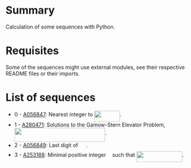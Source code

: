 # Summary
Calculation of some sequences with Python.

# Requisites
Some of the sequences might use external modules, see their respective README files or their imports.

# List of sequences
- 0 - [A056847](https://oeis.org/A056847): Nearest integer to <img src="/tex/788be51dd87ab49a5599f5f6c6f10bdf.svg?invert_in_darkmode&sanitize=true" align=middle width=69.04875614999999pt height=29.424786600000015pt/>.
- 1 - [A280471](https://oeis.org/A280471): Solutions to the Gamow-Stern Elevator Problem, <img src="/tex/92da09ebd11c91c3dad8885851f7a199.svg?invert_in_darkmode&sanitize=true" align=middle width=243.2544081pt height=37.80850590000001pt/>.
- 2 - [A056849](https://oeis.org/A056849): Last digit of <img src="/tex/b4ad89f6e6010b58fee7a0ecfe8b9daf.svg?invert_in_darkmode&sanitize=true" align=middle width=17.99290019999999pt height=21.839370299999988pt/>.
- 3 - [A253188](https://oeis.org/A253188): Minimal positive integer <img src="/tex/63bb9849783d01d91403bc9a5fea12a2.svg?invert_in_darkmode&sanitize=true" align=middle width=9.075367949999992pt height=22.831056599999986pt/> such that <img src="/tex/9941942bee5490cb501b934200cf83ee.svg?invert_in_darkmode&sanitize=true" align=middle width=123.17175089999999pt height=29.190975000000005pt/>.
